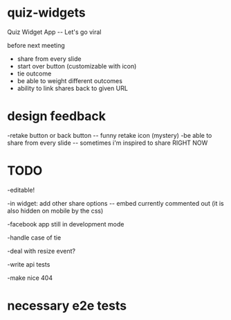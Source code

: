 quiz-widgets
============

Quiz Widget App -- Let's go viral

before next meeting
- share from every slide
- start over button (customizable with icon)
- tie outcome
- be able to weight different outcomes
- ability to link shares back to given URL

design feedback
===

-retake button or back button -- funny retake icon (mystery)
-be able to share from every slide -- sometimes i'm inspired to share RIGHT NOW

TODO
====

-editable!

-in widget:
	add other share options -- embed currently commented out (it is also hidden on mobile by the css)



-facebook app still in development mode

-handle case of tie

-deal with resize event?

-write api tests

-make nice 404

necessary e2e tests
===


